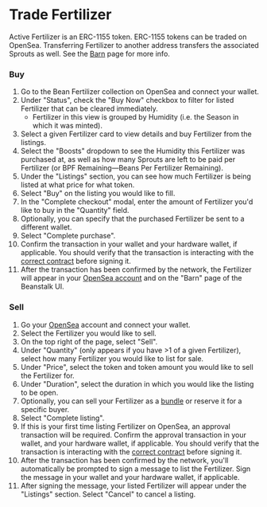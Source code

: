 # Trade Fertilizer

Active Fertilizer is an ERC-1155 token. ERC-1155 tokens can be traded on OpenSea. Transferring Fertilizer to another address transfers the associated Sprouts as well. See the [Barn](../../farm/barn.md) page for more info.

### Buy

1. Go to the Bean Fertilizer collection on OpenSea and connect your wallet.
2. Under "Status", check the "Buy Now" checkbox to filter for listed Fertilizer that can be cleared immediately.
   * Fertilizer in this view is grouped by Humidity (i.e. the Season in which it was minted).
3. Select a given Fertilizer card to view details and buy Fertilizer from the listings.
4. Select the "Boosts" dropdown to see the Humidity this Fertilizer was purchased at, as well as how many Sprouts are left to be paid per Fertilizer (or BPF Remaining—Beans Per Fertilizer Remaining).
5. Under the "Listings" section, you can see how much Fertilizer is being listed at what price for what token.
6. Select "Buy" on the listing you would like to fill.
7. In the "Complete checkout" modal, enter the amount of Fertilizer you'd like to buy in the "Quantity" field.&#x20;
8. Optionally, you can specify that the purchased Fertilizer be sent to a different wallet.
9. Select "Complete purchase".
10. Confirm the transaction in your wallet and your hardware wallet, if applicable. You should verify that the transaction is interacting with the [correct contract](https://etherscan.io/address/0x00000000006c3852cbef3e08e8df289169ede581) before signing it.
11. After the transaction has been confirmed by the network, the Fertilizer will appear in your [OpenSea account](https://opensea.io/account) and on the "Barn" page of the Beanstalk UI.

### Sell

1. Go your [OpenSea](https://opensea.io/account) account and connect your wallet.
2. Select the Fertilizer you would like to sell.
3. On the top right of the page, select "Sell".
4. Under "Quantity" (only appears if you have >1 of a given Fertilizer), select how many Fertilizer you would like to list for sale.
5. Under "Price", select the token and token amount you would like to sell the Fertilizer for.
6. Under "Duration", select the duration in which you would like the listing to be open.&#x20;
7. Optionally, you can sell your Fertilizer as a [bundle](https://support.opensea.io/hc/en-us/articles/4417255524371-How-do-I-create-and-sell-bundles-) or reserve it for a specific buyer.
8. Select "Complete listing".
9. If this is your first time listing Fertilizer on OpenSea, an approval transaction will be required. Confirm the approval transaction in your wallet, and your hardware wallet, if applicable. You should verify that the transaction is interacting with the [correct contract](../../protocol/contracts.md) before signing it.
10. After the transaction has been confirmed by the network, you'll automatically be prompted to sign a message to list the Fertilizer. Sign the message in your wallet and your hardware wallet, if applicable.
11. After signing the message, your listed Fertilizer will appear under the "Listings" section. Select "Cancel" to cancel a listing.
